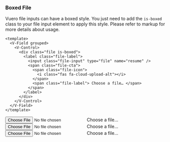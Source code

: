 ### Boxed File

Vuero file inputs can have a boxed style.
You just need to add the `is-boxed` class to your file input element
to apply this style. Please refer to markup for more details about usage.

<!--code-->

```vue
<template>
  <V-Field grouped>
    <V-Control>
      <div class="file is-boxed">
        <label class="file-label">
          <input class="file-input" type="file" name="resume" />
          <span class="file-cta">
            <span class="file-icon">
              <i class="fas fa-cloud-upload-alt"></i>
            </span>
            <span class="file-label"> Choose a file… </span>
          </span>
        </label>
      </div>
    </V-Control>
  </V-Field>
</template>
```

<!--/code-->

<!--example-->

<V-Field grouped>
    <V-Control>
        <div class="file is-boxed">
            <label class="file-label">
                <input class="file-input" type="file" name="resume">
                <span class="file-cta">
                    <span class="file-icon">
                        <i class="fas fa-cloud-upload-alt"></i>
                    </span>
                    <span class="file-label">
                        Choose a file…
                    </span>
                </span>
            </label>
        </div>
    </V-Control>
    <V-Control>
        <div class="file is-default is-boxed">
            <label class="file-label">
                <input class="file-input" type="file" name="resume">
                <span class="file-cta">
                    <span class="file-icon">
                        <i class="fas fa-cloud-upload-alt"></i>
                    </span>
                    <span class="file-label">
                        Choose a file…
                    </span>
                </span>
            </label>
        </div>
    </V-Control>
    <V-Control>
        <div class="file is-primary is-boxed">
            <label class="file-label">
                <input class="file-input" type="file" name="resume">
                <span class="file-cta">
                    <span class="file-icon">
                        <i class="fas fa-cloud-upload-alt"></i>
                    </span>
                    <span class="file-label">
                        Choose a file…
                    </span>
                </span>
            </label>
        </div>
    </V-Control>
</V-Field>

<!--/example-->

